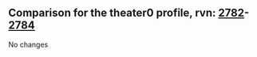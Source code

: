 ## Comparison for the theater0 profile, rvn: [2782](https://github.com/PRO100KatYT/FortniteProfileRevisions/tree/main/profiles/theater0/2782%20theater0.json)-[2784](https://github.com/PRO100KatYT/FortniteProfileRevisions/tree/main/profiles/theater0/2784%20theater0.json)

No changes
